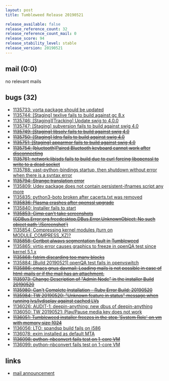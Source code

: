 ```yaml
---
layout: post
title: Tumbleweed Release 20190521

release_available: false
release_reference_count: 32
release_reference_count_mail: 0
release_score: 94
release_stability_level: stable
release_version: 20190521
---
```


## mail (0:0)

no relevant mails

## bugs (32)

<!--more-->

- [1135733: vorta package should be updated](https://bugzilla.opensuse.org/show_bug.cgi?id=1135733)
- [1135744: \[Staging\] texlive fails to build against gc 8.x](https://bugzilla.opensuse.org/show_bug.cgi?id=1135744)
- [1135746: \[Staging\]\[Tracking\] Update swig to 4.0.0](https://bugzilla.opensuse.org/show_bug.cgi?id=1135746)
- [1135747: \[Staging\] subversion fails to build against swig 4.0](https://bugzilla.opensuse.org/show_bug.cgi?id=1135747)
- ~~[1135749: \[Staging\] libsolv fails to build against swig 4.0](https://bugzilla.opensuse.org/show_bug.cgi?id=1135749)~~
- ~~[1135750: \[Staging\] ldns fails to build against swig 4.0](https://bugzilla.opensuse.org/show_bug.cgi?id=1135750)~~
- ~~[1135751: \[Staging\] apparmor fails to build against swig 4.0](https://bugzilla.opensuse.org/show_bug.cgi?id=1135751)~~
- ~~[1135754: \[bluetooth\]Paired Bluetooth keyboard cannot work after disconnecting](https://bugzilla.opensuse.org/show_bug.cgi?id=1135754)~~
- ~~[1135761: network:libisds fails to build due to curl forcing libopenssl to write to a dead socket](https://bugzilla.opensuse.org/show_bug.cgi?id=1135761)~~
- [1135788: yast-python-bindings startup, then shutdown without error when there is a syntax error](https://bugzilla.opensuse.org/show_bug.cgi?id=1135788)
- ~~[1135794: Strange translation error](https://bugzilla.opensuse.org/show_bug.cgi?id=1135794)~~
- [1135809: Udev package does not contain persistent-ifnames script any more](https://bugzilla.opensuse.org/show_bug.cgi?id=1135809)
- [1135835: python3-boto broken after cacerts.txt was removed](https://bugzilla.opensuse.org/show_bug.cgi?id=1135835)
- ~~[1135836: Plasma crashes after openssl upgrade](https://bugzilla.opensuse.org/show_bug.cgi?id=1135836)~~
- [1135840: Installer fails to start](https://bugzilla.opensuse.org/show_bug.cgi?id=1135840)
- ~~[1135853: Gimp can't take screenshots (GDBus.Error:org.freedesktop.DBus.Error.UnknownObject: No such object path '/Screenshot')](https://bugzilla.opensuse.org/show_bug.cgi?id=1135853)~~
- [1135854: Compressing kernel modules (turn on MODULE_COMPRESS_XZ)?](https://bugzilla.opensuse.org/show_bug.cgi?id=1135854)
- ~~[1135858: Certbot always segmentation fault in Tumbleweed](https://bugzilla.opensuse.org/show_bug.cgi?id=1135858)~~
- [1135865: virtio error causes graphics to freeze in openQA test since kernel 5.1.x](https://bugzilla.opensuse.org/show_bug.cgi?id=1135865)
- ~~[1135868: fstrim discarding too many blocks](https://bugzilla.opensuse.org/show_bug.cgi?id=1135868)~~
- [1135884: \[Build 20190521\] openQA test fails in openvswitch](https://bugzilla.opensuse.org/show_bug.cgi?id=1135884)
- ~~[1135886: emacs gnus davmail: Loading mails is not possible in case of html-mails or if the mail has an attachment.](https://bugzilla.opensuse.org/show_bug.cgi?id=1135886)~~
- ~~[1135973: Change Description of "Admin Node" in the installer Build 20190520](https://bugzilla.opensuse.org/show_bug.cgi?id=1135973)~~
- ~~[1135980: Can't Complete Installation - Ruby Error Build: 20190520](https://bugzilla.opensuse.org/show_bug.cgi?id=1135980)~~
- ~~[1135984: TW 20190520: "Unknown feature in status" message when running lvs/lvdisplay against cached LVs](https://bugzilla.opensuse.org/show_bug.cgi?id=1135984)~~
- [1136026: AUDIT-1: deepin-anything: new dbus  of deepin-anything](https://bugzilla.opensuse.org/show_bug.cgi?id=1136026)
- [1136050: TW 20190521: Play/Pause media key does not work](https://bugzilla.opensuse.org/show_bug.cgi?id=1136050)
- ~~[1136051: Tumbleweed installer freezes in the step 'System Role' on vm with memory size 1024](https://bugzilla.opensuse.org/show_bug.cgi?id=1136051)~~
- [1136056: LTO: spandsp build fails  on i586](https://bugzilla.opensuse.org/show_bug.cgi?id=1136056)
- [1136078: exim installed as default MTA](https://bugzilla.opensuse.org/show_bug.cgi?id=1136078)
- ~~[1136098: python-nbconvert fails test on 1-core VM](https://bugzilla.opensuse.org/show_bug.cgi?id=1136098)~~
- [1136099: python-nbconvert fails test on 1-core VM](https://bugzilla.opensuse.org/show_bug.cgi?id=1136099)



## links

- [mail announcement](https://lists.opensuse.org/opensuse-factory/2019-05/msg00225.html)
